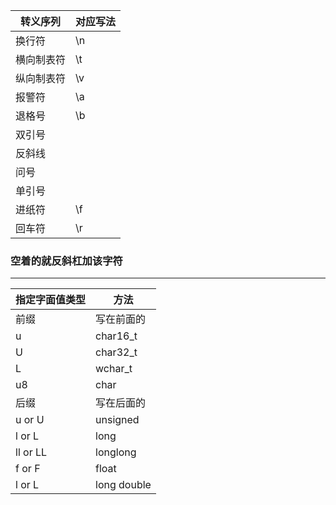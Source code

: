 
|转义序列|对应写法|
|-------|--------|
|换行符|\n|
|横向制表符|\t|
|纵向制表符|\v|
|报警符|\a|
|退格号|\b|
|双引号||
|反斜线||
|问号||
|单引号||
|进纸符|\f|
|回车符|\r|
### 空着的就反斜杠加该字符
---
|指定字面值类型|方法|
|------------|----|
|前缀|写在前面的|
|u|char16_t|
|U|char32_t|
|L|wchar_t|
|u8|char|
|后缀|写在后面的|
|u or U|unsigned|
|l or L|long|
|ll or LL|longlong|
|f or F|float|
|l or L|long double|